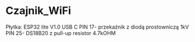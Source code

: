 # Czajnik_WiFi

Płytka: ESP32 lite V1.0 USB C
PIN 17- przekaźnik z diodą prostowniczą 1kV
PIN 25- DS18B20 z pull-up resistor 4.7kOHM
